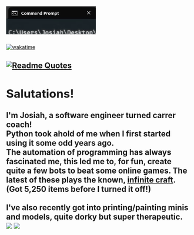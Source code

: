 <h1>
    <img src='name.gif'>
</h1>

[![wakatime](https://wakatime.com/badge/user/2137bf0d-a3a6-404a-8fef-a0ce9f77bb3d.svg)](https://wakatime.com/@2137bf0d-a3a6-404a-8fef-a0ce9f77bb3d)
<h2/>

[![Readme Quotes](https://quotes-github-readme.vercel.app/api?type=horizontal&theme=dark&quote=One+machine+can+do+the+work+of+fifty+ordinary+men.+No+machine+can+do+the+work+of+one+extraordinary+man.&author=Elbert+Hubbard)](https://github.com/piyushsuthar/github-readme-quotes)

<div>

<h2>Salutations!</h2>
I'm Josiah, a software engineer turned carrer coach!<br/>
Python took ahold of me when I first started using it some odd years ago. <br/>
The automation of programming has always fascinated me, this led me to, for fun, create quite a few bots to beat some online games. The latest of these plays the known, <a href="https://neal.fun/infinite-craft/">infinite craft</a>. (Got 5,250 items before I turned it off!)
<br/><br/>
I've also recently got into printing/painting minis and models, quite dorky but super therapeutic.


<br/>
<img src="https://github-readme-stats.vercel.app/api?username=rotbow&show_icons=true&theme=shadow_red"/>

<img src="https://api.githubtrends.io/user/svg/ROTBOW/langs?time_range=all_time&include_private=True&theme=dark"/>
</div>